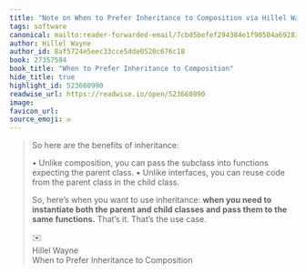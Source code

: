 ```yaml
---
title: "Note on When to Prefer Inheritance to Composition via Hillel Wayne"
tags: software
canonical: mailto:reader-forwarded-email/7cbd5befef294384e1f90504a692839d
author: Hillel Wayne
author_id: 8af5724e5eec33cce5dde0520c676c18
book: 27357584
book_title: "When to Prefer Inheritance to Composition"
hide_title: true
highlight_id: 523660990
readwise_url: https://readwise.io/open/523660990
image: 
favicon_url: 
source_emoji: ✉️
---
```


> So here are the benefits of inheritance:
> 
> •   Unlike composition, you can pass the subclass into functions expecting the parent class.
> •   Unlike interfaces, you can reuse code from the parent class in the child class.
> 
> So, here’s when you want to use inheritance: **when you need to instantiate both the parent and child classes and pass them to the same functions.** That’s it. That’s the use case.
> <div class="quoteback-footer"><div class="quoteback-avatar"><span class="mini-emoji"> ✉️</span></div><div class="quoteback-metadata"><div class="metadata-inner"><span style="display:none">FROM:</span><div aria-label="Hillel Wayne" class="quoteback-author"> Hillel Wayne</div><div aria-label="When to Prefer Inheritance to Composition" class="quoteback-title"> When to Prefer Inheritance to Composition</div></div></div></div>